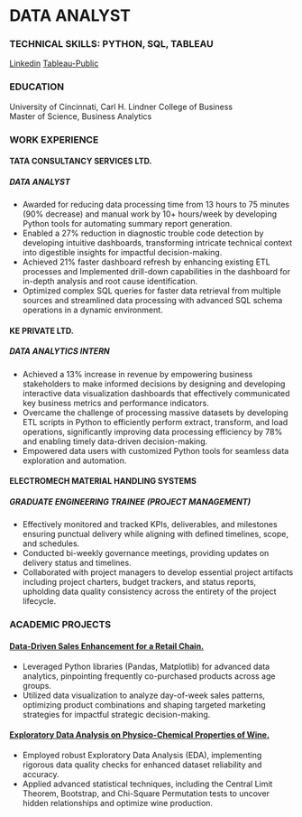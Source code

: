 # DATA ANALYST
### TECHNICAL SKILLS: PYTHON, SQL, TABLEAU 
[Linkedin](https://www.linkedin.com/in/sohail-shaikh-)        [Tableau-Public](https://public.tableau.com/app/profile/sohail.shaikh5562/vizzes)

### EDUCATION
University of Cincinnati, Carl H. Lindner College of Business\
Master of Science, Business Analytics 

### WORK EXPERIENCE
#### TATA CONSULTANCY  SERVICES LTD.
##### DATA ANALYST
-	Awarded for reducing data processing time from 13 hours to 75 minutes (90% decrease) and manual work by 10+ hours/week by developing Python tools for automating summary report generation.
-	Enabled a 27% reduction in diagnostic trouble code detection by developing intuitive dashboards, transforming intricate technical context into digestible insights for impactful decision-making.
-	Achieved 21% faster dashboard refresh by enhancing existing ETL processes and Implemented drill-down capabilities in the dashboard for in-depth analysis and root cause identification.
-	Optimized complex SQL queries for faster data retrieval from multiple sources and streamlined data processing with advanced SQL schema operations in a dynamic environment.


#### KE PRIVATE LTD.
##### DATA ANALYTICS INTERN
-	Achieved a 13% increase in revenue by empowering business stakeholders to make informed decisions by designing and developing interactive data visualization dashboards that effectively communicated key business metrics and performance indicators.
-	Overcame the challenge of processing massive datasets by developing ETL scripts in Python to efficiently perform extract, transform, and load operations, significantly improving data processing efficiency by 78% and enabling timely data-driven decision-making.
-	Empowered data users with customized Python tools for seamless data exploration and automation.

#### ELECTROMECH MATERIAL HANDLING SYSTEMS
##### GRADUATE ENGINEERING TRAINEE (PROJECT MANAGEMENT)
-	Effectively monitored and tracked KPIs, deliverables, and milestones ensuring punctual delivery while aligning with defined timelines, scope, and schedules.
-	Conducted bi-weekly governance meetings, providing updates on delivery status and timelines.
-	Collaborated with project managers to develop essential project artifacts including project charters, budget trackers, and status reports, upholding data quality consistency across the entirety of the project lifecycle.

### ACADEMIC PROJECTS

#### [Data-Driven Sales Enhancement for a Retail Chain.](https://github.com/sohail-ushaikh/sohail-ushaikh.github.io./tree/main/project_1)
-	Leveraged Python libraries (Pandas, Matplotlib) for advanced data analytics, pinpointing frequently co-purchased products across age groups.
-	Utilized data visualization to analyze day-of-week sales patterns, optimizing product combinations and shaping targeted marketing strategies for impactful strategic decision-making.

#### [Exploratory Data Analysis on Physico-Chemical Properties of Wine.](https://github.com/sohail-ushaikh/sohail-ushaikh.github.io./tree/main/project_2) 
-	Employed robust Exploratory Data Analysis (EDA), implementing rigorous data quality checks for enhanced dataset reliability and accuracy.
-	Applied advanced statistical techniques, including the Central Limit Theorem, Bootstrap, and Chi-Square Permutation tests to uncover hidden relationships and optimize wine production.

